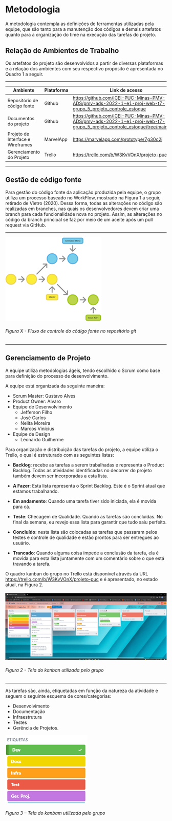 # Metodologia
A metodologia contempla as definições de ferramentas utilizadas pela equipe, que são tanto para a manutenção dos códigos e demais artefatos quanto para a organização do time na execução das tarefas do projeto.

## Relação de Ambientes de Trabalho
Os artefatos do projeto são desenvolvidos a partir de diversas plataformas e a relação dos ambientes com seu respectivo propósito é apresentada no Quadro 1 a seguir.  

---
| Ambiente                          | Plataforma | Link de acesso                                                                                                          |
| --------------------------------- | ---------- | ----------------------------------------------------------------------------------------------------------------------- |
| Repositório de código fonte       | Github     | https://github.com/ICEI-PUC-Minas-PMV-ADS/pmv-ads-2022-1-e1-proj-web-t7-grupo_5_projeto_controle_estoque                |
| Documentos do projeto             | Github     | https://github.com/ICEI-PUC-Minas-PMV-ADS/pmv-ads-2022-1-e1-proj-web-t7-grupo_5_projeto_controle_estoque/tree/main/docs |
| Projeto de Interface e Wireframes | MarvelApp  | https://marvelapp.com/prototype/7g30c2j                                                                                           |
| Gerenciamento do Projeto          | Trello     | https://trello.com/b/W3KvVOnX/projeto-puc                                                                               |

---


## Gestão de código fonte
Para gestão do código fonte da aplicação produzida pela equipe, o grupo utiliza um processo baseado no WorkFlow, mostrado na Figura 1 a seguir, retirado de Vietro (2020). Dessa forma, todas as alterações no código são realizadas em branches, nas quais os desenvolvedores devem criar uma branch para cada funcionalidade nova no projeto. Assim, as alterações no código da branch principal se faz por meio de um aceite após um pull request via GitHub.

---

<img src="img/Metodologia/Workflow.png">


###### Figura X - Fluxo de controle do código fonte no repositório git
---









## Gerenciamento de Projeto

A equipe utiliza metodologias ágeis, tendo escolhido o Scrum como base para definição do processo de desenvolvimento.

A equipe está organizada da seguinte maneira:
-	Scrum Master: Gustavo Alves
-	Product Owner: Alvaro
-	Equipe de Desenvolvimento
	-    Jefferson Filho
	-    José Carlos
	-    Nelita Moreira
	-    Marcos Vinícius
-	Equipe de Design
    -	Leonardo Guilherme

Para organização e distribuição das tarefas do projeto, a equipe utiliza o Trello, o qual é estruturado com as seguintes listas: 
-	<b>Backlog</b>: recebe as tarefas a serem trabalhadas e representa o Product Backlog. Todas as atividades identificadas no decorrer do projeto também devem ser incorporadas a esta lista.

-	<b>A Fazer</b>: Esta lista representa o Sprint Backlog. Este é o Sprint atual que estamos trabalhando.

-	<b>Em andamento</b>: Quando uma tarefa tiver sido iniciada, ela é movida para cá.

-	<b>Teste</b>: Checagem de Qualidade. Quando as tarefas são concluídas. No final da semana, eu revejo essa lista para garantir que tudo saiu perfeito.

-	<b>Concluído</b>: nesta lista são colocadas as tarefas que passaram pelos testes e controle de qualidade e estão prontos para ser entregues ao usuário.

-	<b>Trancado</b>: Quando alguma coisa impede a conclusão da tarefa, ela é movida para esta lista juntamente com um comentário sobre o que está travando a tarefa.

O quadro kanban do grupo no Trello está disponível através da URL https://trello.com/b/W3KvVOnX/projeto-puc e é apresentado, no estado atual, na Figura 2.


<img src="img/Metodologia/Kanban.png">

###### Figura 2 - Tela do kanban utilizada pelo grupo
---

As tarefas são, ainda, etiquetadas em função da natureza da atividade e seguem o seguinte esquema de cores/categorias:
-	Desenvolvimento 
-	Documentação                                 
-	Infraestrutura
-	Testes
-	Gerência de Projetos.

<img src="img/Metodologia/Etiquetas.png">


###### Figura 3 – Tela do kanbam utilizada pelo grupo
